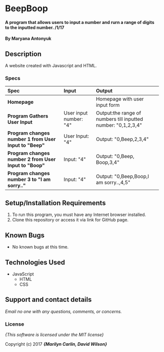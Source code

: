 # BeepBoop

#### A program that allows users to input a number and rurn a range of digits to the inputted number. /1/17

#### By **Maryana Antonyuk**

## Description

A website created with Javascript and HTML.


### Specs
| Spec | Input | Output |
| :-------------     | :------------- | :------------- |
| **Homepage** | | Homepage with user input form |
| **Program Gathers User Input** | User input number: "4" | Output:the range of numbers till inputted number: "0,1,2,3,4" |
| **Program changes number 1 from User Input to "Beep"**| User Input: "4" | Output: "0,Beep,2,3,4" |
| **Program changes number 2 from User Input to "Boop"**| Input: "4" | Output: "0,Beep, Boop,3,4" |
| **Program changes number 3 to "I am sorry.."** | Input: "4" | Output: "0,Beep,Boop,I am sorry..,4,5" |


## Setup/Installation Requirements

1. To run this program, you must have any Internet browser installed. 
2. Clone this repository or access it via link for GitHub page.

## Known Bugs
* No known bugs at this time.

## Technologies Used
* JavaScript
  * HTML
  * CSS



## Support and contact details

_Email no one with any questions, comments, or concerns._

### License

*{This software is licensed under the MIT license}*

Copyright (c) 2017 **_{Marilyn Carlin, David Wilson}_**